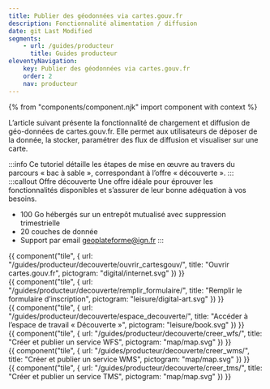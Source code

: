 ```yaml
---
title: Publier des géodonnées via cartes.gouv.fr
description: Fonctionnalité alimentation / diffusion
date: git Last Modified
segments:
    - url: /guides/producteur
      title: Guides producteur
eleventyNavigation:
    key: Publier des géodonnées via cartes.gouv.fr
    order: 2
    nav: producteur
---
```


{% from "components/component.njk" import component with context %}

L’article suivant présente la fonctionnalité de chargement et diffusion de géo-données de cartes.gouv.fr. Elle permet aux utilisateurs de déposer de la donnée, la stocker, paramétrer des flux de diffusion et visualiser sur une carte.

:::info
Ce tutoriel détaille les étapes de mise en œuvre au travers du parcours « bac à sable », correspondant à l’offre « découverte ».
:::
:::callout Offre découverte
Une offre idéale pour éprouver les fonctionnalités disponibles et s’assurer de leur bonne adéquation à vos besoins.

- 100 Go hébergés sur un entrepôt mutualisé avec suppression trimestrielle
- 20 couches de donnée
- Support par email [geoplateforme@ign.fr](mailto:geoplateforme@ign.fr)
  :::

<div class="fr-grid-row fr-grid-row--gutters">

<div class="fr-col-md-4">
{{ component("tile", {
    url: "/guides/producteur/decouverte/ouvrir_cartesgouv/",
    title: "Ouvrir cartes.gouv.fr",
    pictogram: "digital/internet.svg"
}) }}
</div>

<div class="fr-col-md-4">
{{ component("tile", {
    url: "/guides/producteur/decouverte/remplir_formulaire/",
    title: "Remplir le formulaire d’inscription",
    pictogram: "leisure/digital-art.svg"
}) }}
</div>

<div class="fr-col-md-4">
{{ component("tile", {
    url: "/guides/producteur/decouverte/espace_decouverte/",
    title: "Accéder à l’espace de travail « Découverte »",
    pictogram: "leisure/book.svg"
}) }}
</div>

<div class="fr-col-md-4">
{{ component("tile", {
    url: "/guides/producteur/decouverte/creer_wfs/",
    title: "Créer et publier un service WFS",
    pictogram: "map/map.svg"
}) }}
</div>

<div class="fr-col-md-4">
{{ component("tile", {
    url: "/guides/producteur/decouverte/creer_wms/",
    title: "Créer et publier un service WMS",
    pictogram: "map/map.svg"
}) }}
</div>

<div class="fr-col-md-4">
{{ component("tile", {
    url: "/guides/producteur/decouverte/creer_tms/",
    title: "Créer et publier un service TMS",
    pictogram: "map/map.svg"
}) }}
</div>

</div>

